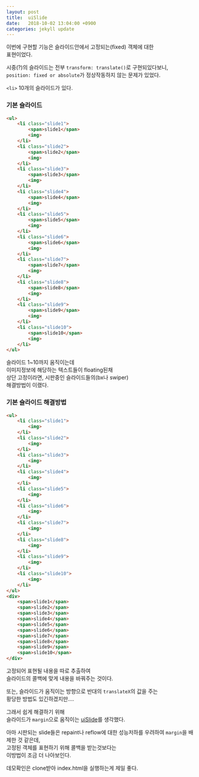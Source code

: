 ```yaml
---
layout: post
title:  uiSlide
date:   2018-10-02 13:04:00 +0900
categories: jekyll update
---
```


<!-- 뭔가를 만들땐 설계를 우선 한다.    
건축에서 배운 여러가지 지혜중, 머리속에 있는 '생각'을 종이에 옮기는것(스케치)은 여러모로 유용하다.   

스쳐지나가 사라질 아이디어를 어딘가에 저장해둔다거나       
마법처럼 문제가 풀리거나   
더 나은 생각으로 발전된다거나.  

종이에 옮기는 작업은 정말 단순하지만   
결과는 단순하지가 않다.   

개발자가 된 지금은 
스케치라는 이름으로 메모를 한다.    

<img src="/asset/images/uislide_concept.jpg" alt="uislide_concept">

적어놓은 글자의 양은 적지만,        
쓰면서 머리로 다시 흡수된 활자가 너무 많았다. -->

이번에 구현할 기능은 슬라이드안에서 고정되는(fixed) 객체에 대한    
표현이었다.

시중(?)의 슬라이드는 전부 `transform: translate()`로 구현되있다보니,     
`position: fixed or absolute`가 정상작동하지 않는 문제가 있었다.     

`<li>` 10개의 슬라이드가 있다.   


### 기본 슬라이드
```html
<ul>
    <li class="slide1">
        <span>slide1</span>
        <img>
    </li>
    <li class="slide2">
        <span>slide2</span>
        <img>
    </li>
    <li class="slide3">
        <span>slide3</span>
        <img>
    </li>
    <li class="slide4">
        <span>slide4</span>
        <img>
    </li>
    <li class="slide5">
        <span>slide5</span>
        <img>
    </li>
    <li class="slide6">
        <span>slide6</span>
        <img>
    </li>
    <li class="slide7">
        <span>slide7</span>
        <img>
    </li>
    <li class="slide8">
        <span>slide8</span>
        <img>
    </li>
    <li class="slide9">
        <span>slide9</span>
        <img>
    </li>
    <li class="slide10">
        <span>slide10</span>
        <img>
    </li>
</ul>
```

슬라이드 1~10까지 움직이는데   
이미지정보에 해당하는 텍스트들이 floating된채    
상단 고정이라면,
시판중인 슬라이드들의(bx나 swiper)     
해결방법이 이랬다.

### 기본 슬라이드 해결방법
```html
<ul>
    <li class="slide1">
        <img>
    </li>
    <li class="slide2">
        <img>
    </li>
    <li class="slide3">
        <img>
    </li>
    <li class="slide4">
        <img>
    </li>
    <li class="slide5">
        <img>
    </li>
    <li class="slide6">
        <img>
    </li>
    <li class="slide7">
        <img>
    </li>
    <li class="slide8">
        <img>
    </li>
    <li class="slide9">
        <img>
    </li>
    <li class="slide10">
        <img>
    </li>
</ul>
<div>
    <span>slide1</span>
    <span>slide2</span>
    <span>slide3</span>
    <span>slide4</span>
    <span>slide5</span>
    <span>slide6</span>
    <span>slide7</span>
    <span>slide8</span>
    <span>slide9</span>
    <span>slide10</span>
</div>
```

고정되어 표현될 내용을 따로 추출하여    
슬라이드의 콜백에 맞게 내용을 바꿔주는 것이다.

또는, 슬라이드가 움직이는 방향으로 반대의 `translateX`의 값을 주는      
황당한 방법도 있긴하겠지만....

그래서 쉽게 해결하기 위해    
슬라이드가 `margin`으로 움직이는 [uiSlide](https://github.com/uiwwnw/uislide)를 생각했다.    

아마 시판되는 slide들은 repaint나 reflow에 대한 성능저하를 우려하여 `margin`을 배제한 것 같은데,    
고정된 객체를 표현하기 위해 콜백을 받는것보다는    
이방법이 조금 더 나아보인다.     

데모확인은 clone받아 index.html을 실행하는게 제일 좋다.    